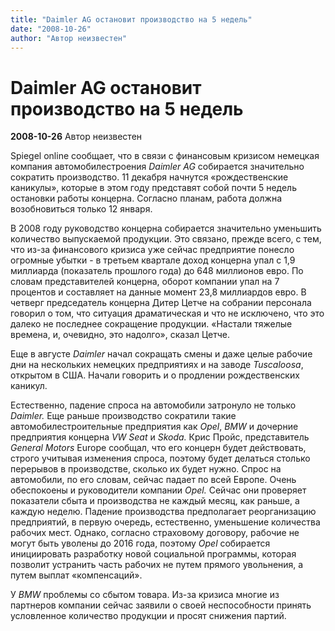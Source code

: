 ```yaml
---
title: "Daimler AG остановит производство на 5 недель"
date: "2008-10-26"
author: "Автор неизвестен"
---
```


# Daimler AG остановит производство на 5 недель

**2008-10-26** Автор неизвестен

Spiegel online сообщает, что в связи с финансовым кризисом немецкая компания автомобилестроения *Daimler AG* собирается значительно сократить производство. 11 декабря начнутся «рождественские каникулы», которые в этом году представят собой почти 5 недель остановки работы концерна. Согласно планам, работа должна возобновиться только 12 января.

В 2008 году руководство концерна собирается значительно уменьшить количество выпускаемой продукции. Это связано, прежде всего, с тем, что из-за финансового кризиса уже сейчас предприятие понесло огромные убытки - в третьем квартале доход концерна упал с 1,9 миллиарда (показатель прошлого года) до 648 миллионов евро. По словам представителей концерна, оборот компании упал на 7 процентов и составляет на данные момент 23,8 миллиардов евро. В четверг председатель концерна Дитер Цетче на собрании персонала говорил о том, что ситуация драматическая и что не исключено, что это далеко не последнее сокращение продукции. «Настали тяжелые времена, и, очевидно, это надолго», сказал Цетче.

Еще в августе *Daimler* начал сокращать смены и даже целые рабочие дни на нескольких немецких предприятиях и на заводе *Tuscaloosa*, открытом в США. Начали говорить и о продлении рождественских каникул.

Естественно, падение спроса на автомобили затронуло не только *Daimler.* Еще раньше производство сократили такие автомобилестроительные предприятия как *Opel*, *BMW* и дочерние предприятия концерна *VW* *Seat* и *Skoda.* Крис Пройс, представитель *General* *Motors* Europe сообщал, что его концерн будет действовать, строго учитывая изменения спроса, поэтому будет делаться столько перерывов в производстве, сколько их будет нужно. Спрос на автомобили, по его словам, сейчас падает по всей Европе. Очень обеспокоены и руководители компании *Opel.* Сейчас они проверяет показатели сбыта и производства не каждый месяц, как раньше, а каждую неделю. Падение производства предполагает реорганизацию предприятий, в первую очередь, естественно, уменьшение количества рабочих мест. Однако, согласно страховому договору, рабочие не могут быть уволены до 2016 года, поэтому *Opel* собирается инициировать разработку новой социальной программы, которая позволит устранить часть рабочих не путем прямого увольнения, а путем выплат «компенсаций».

У *BMW* проблемы со сбытом товара. Из-за кризиса многие из партнеров компании сейчас заявили о своей неспособности принять условленное количество продукции и просят снижения партий.